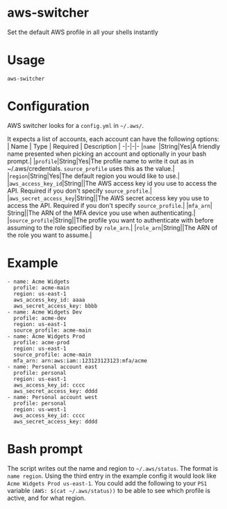 # aws-switcher
Set the default AWS profile in all your shells instantly

# Usage
`aws-switcher`

# Configuration
AWS switcher looks for a `config.yml` in `~/.aws/`.
 
It expects a list of accounts, each account can have the following options:  
| Name | Type | Required | Description |
-|-|-|-
|`name `|String|Yes|A friendly name presented when picking an account and optionally in your bash prompt.|
|`profile`|String|Yes|The profile name to write it out as in ~/.aws/credentials. `source_profile` uses this as the value.|
|`region`|String|Yes|The default region you would like to use.|
|`aws_access_key_id`|String||The AWS access key id you use to access the API. Required if you don't specify `source_profile`.|
|`aws_secret_access_key`|String||The AWS secret access key you use to access the API. Required if you don't specify `source_profile`.|
|`mfa_arn`| String||The ARN of the MFA device you use when authenticating.|
|`source_profile`|String||The profile you want to authenticate with before assuming to the role specified by `role_arn`.|
|`role_arn`|String||The ARN of the role you want to assume.|

# Example
```
- name: Acme Widgets
  profile: acme-main
  region: us-east-1
  aws_access_key_id: aaaa
  aws_secret_access_key: bbbb
- name: Acme Widgets Dev
  profile: acme-dev
  region: us-east-1
  source_profile: acme-main
- name: Acme Widgets Prod
  profile: acme-prod
  region: us-east-1
  source_profile: acme-main
  mfa_arn: arn:aws:iam::123123123123:mfa/acme
- name: Personal account east
  profile: personal
  region: us-east-1
  aws_access_key_id: cccc
  aws_secret_access_key: dddd
- name: Personal account west
  profile: personal
  region: us-west-1
  aws_access_key_id: cccc
  aws_secret_access_key: dddd
```

# Bash prompt
The script writes out the name and region to `~/.aws/status`. The format is `name region`. Using the third entry in the example config it would look like `Acme Widgets Prod us-east-1`. You could add the following to your `PS1` variable `(AWS: $(cat ~/.aws/status))` to be able to see which profile is active, and for what region.

